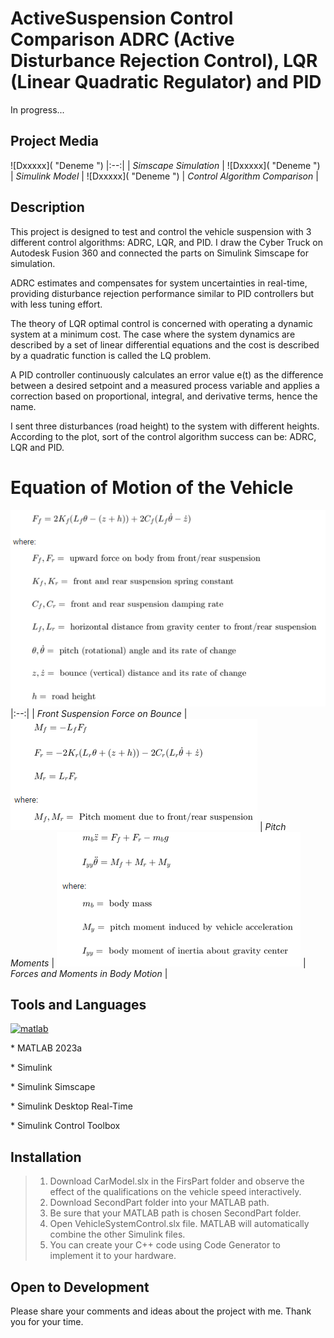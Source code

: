 # ActiveSuspension Control Comparison ADRC (Active Disturbance Rejection Control), LQR (Linear Quadratic Regulator) and PID
In progress...
## Project Media
![Dxxxxx]( "Deneme ")
|:--:|
| *Simscape Simulation* |
![Dxxxxx]( "Deneme ")
| *Simulink Model* |
![Dxxxxx]( "Deneme ")
| *Control Algorithm Comparison* |


## Description
<p>This project is designed to test and control the vehicle suspension with 3 different control algorithms: ADRC, LQR, and PID. I draw the Cyber Truck on Autodesk Fusion 360 and connected the parts on Simulink Simscape for simulation.</p> 
<p>ADRC estimates and compensates for system uncertainties in real-time, providing disturbance rejection performance similar to PID controllers but with less tuning effort.</p> 
<p>The theory of LQR optimal control is concerned with operating a dynamic system at a minimum cost. The case where the system dynamics are described by a set of linear differential equations and the cost is described by a quadratic function is called the LQ problem. </p>
<p>A PID controller continuously calculates an error value e(t) as the difference between a desired setpoint and a measured process variable and applies a correction based on proportional, integral, and derivative terms, hence the name.</p> 
I sent three disturbances (road height) to the system with different heights. According to the plot, sort of the control algorithm success can be: ADRC, LQR and PID.

# Equation of Motion of the Vehicle
![Dxxxxx](https://github.com/omerfaruktekin13/ActiveSuspensionControlComparisonADRC-LQR-PID/blob/main/Media/Equations/e_1.png "Deneme ")
|:--:|
| *Front Suspension Force on Bounce* |
![Dxxxxx](https://github.com/omerfaruktekin13/ActiveSuspensionControlComparisonADRC-LQR-PID/blob/main/Media/Equations/e_2.png "Deneme ")
| *Pitch Moments* |
![Dxxxxx](https://github.com/omerfaruktekin13/ActiveSuspensionControlComparisonADRC-LQR-PID/blob/main/Media/Equations/e_3.png "Deneme ")
| *Forces and Moments in Body Motion* |

## Tools and Languages
<a href="https://www.mathworks.com/" target="_blank" rel="noreferrer"> <img src="https://upload.wikimedia.org/wikipedia/commons/2/21/Matlab_Logo.png" alt="matlab" width="40" height="40"/> </a>
<p> * MATLAB 2023a </p>
<p> * Simulink </p>
<p> * Simulink Simscape </p>
<p> * Simulink Desktop Real-Time </p>
<p> * Simulink Control Toolbox </p>

## Installation
> 1. Download CarModel.slx in the FirsPart folder and observe the effect of the qualifications on the vehicle speed interactively.
> 2. Download SecondPart folder into your MATLAB path.
> 3. Be sure that your MATLAB path is chosen SecondPart folder.
> 4. Open VehicleSystemControl.slx file. MATLAB will automatically combine the other Simulink files.
> 5. You can create your C++ code using Code Generator to implement it to your hardware.

## Open to Development
Please share your comments and ideas about the project with me. Thank you for your time.
